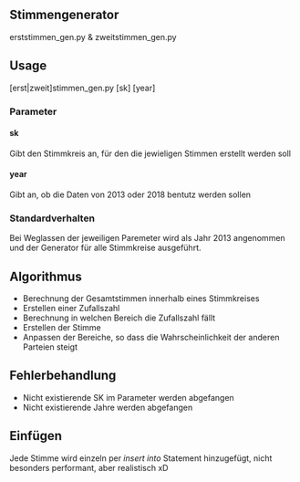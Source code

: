 ## Stimmengenerator
erststimmen_gen.py & zweitstimmen_gen.py

## Usage
[erst|zweit]stimmen_gen.py [sk] [year]

### Parameter
#### sk
Gibt den Stimmkreis an, für den die jewieligen Stimmen erstellt werden soll

#### year
Gibt an, ob die Daten von 2013 oder 2018 bentutz werden sollen

### Standardverhalten
Bei Weglassen der jeweiligen Paremeter wird als Jahr 2013 angenommen und der Generator für alle Stimmkreise ausgeführt.

## Algorithmus
- Berechnung der Gesamtstimmen innerhalb eines Stimmkreises
- Erstellen einer Zufallszahl
- Berechnung in welchen Bereich die Zufallszahl fällt
- Erstellen der Stimme
- Anpassen der Bereiche, so dass die Wahrscheinlichkeit der anderen Parteien steigt

## Fehlerbehandlung
 - Nicht existierende SK im Parameter werden abgefangen
 - Nicht existierende Jahre werden abgefangen

 ## Einfügen
 Jede Stimme wird einzeln per *insert into* Statement hinzugefügt, nicht besonders performant, aber realistisch xD 
